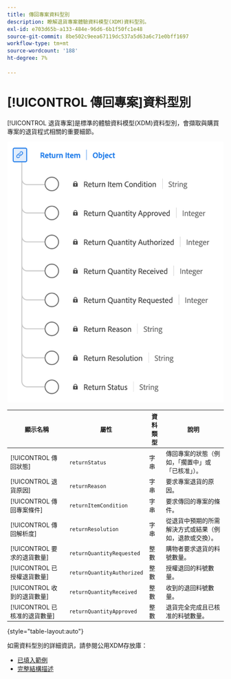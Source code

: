 ```yaml
---
title: 傳回專案資料型別
description: 瞭解退貨專案體驗資料模型(XDM)資料型別。
exl-id: e703d65b-a133-484e-96d6-6b1f50fc1e48
source-git-commit: 8be502c9eea67119dc537a5d63a6c71e0bff1697
workflow-type: tm+mt
source-wordcount: '188'
ht-degree: 7%

---
```


# [!UICONTROL 傳回專案]資料型別

[!UICONTROL 退貨專案]是標準的體驗資料模型(XDM)資料型別，會擷取與購買專案的退貨程式相關的重要細節。

![傳回專案資料型別的圖表。](../images/data-types/return-item.png)

| 顯示名稱 | 屬性 | 資料類型 | 說明 |
|-----------------------------|------------------------------|-----------|--------------------------------------------------------|
| [!UICONTROL 傳回狀態] | `returnStatus` | 字串 | 傳回專案的狀態（例如，「擱置中」或「已核准」）。 |
| [!UICONTROL 退貨原因] | `returnReason` | 字串 | 要求專案退貨的原因。 |
| [!UICONTROL 傳回專案條件] | `returnItemCondition` | 字串 | 要求傳回的專案的條件。 |
| [!UICONTROL 傳回解析度] | `returnResolution` | 字串 | 從退貨中預期的所需解決方式或結果（例如，退款或交換）。 |
| [!UICONTROL 要求的退貨數量] | `returnQuantityRequested` | 整數 | 購物者要求退貨的料號數量。 |
| [!UICONTROL 已授權退貨數量] | `returnQuantityAuthorized` | 整數 | 授權退回的料號數量。 |
| [!UICONTROL 收到的退貨數量] | `returnQuantityReceived` | 整數 | 收到的退回料號數量。 |
| [!UICONTROL 已核准的退貨數量] | `returnQuantityApproved` | 整數 | 退貨完全完成且已核准的料號數量。 |

{style="table-layout:auto"}

如需資料型別的詳細資訊，請參閱公用XDM存放庫：

* [已填入範例](https://github.com/adobe/xdm/blob/master/components/datatypes/returnitem.example.1.json)
* [完整結構描述](https://github.com/adobe/xdm/blob/master/components/datatypes/returnitem.schema.json)
